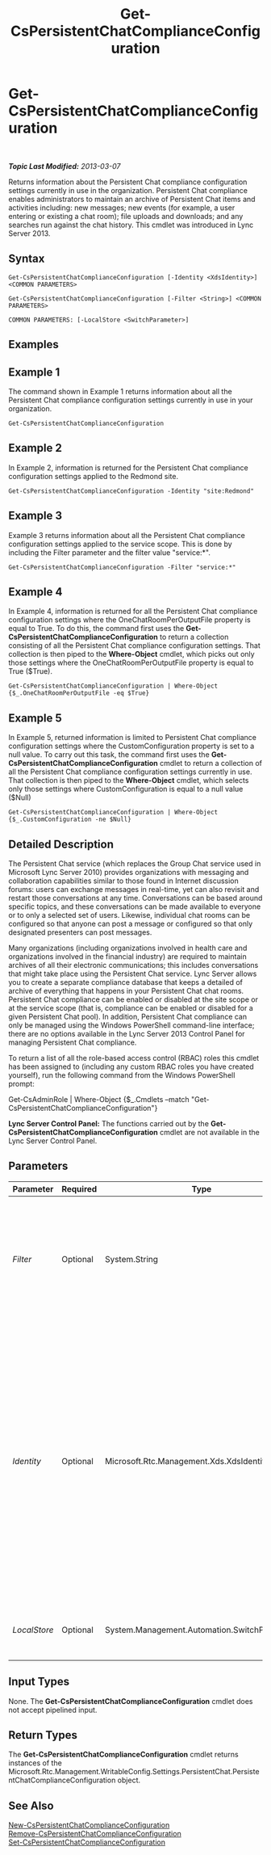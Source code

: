 ﻿---
title: Get-CsPersistentChatComplianceConfiguration
TOCTitle: Get-CsPersistentChatComplianceConfiguration
ms:assetid: 01fe3824-32fb-4d75-b80a-8a7dcc109911
ms:mtpsurl: https://technet.microsoft.com/en-us/library/JJ204625(v=OCS.15)
ms:contentKeyID: 48183237
ms.date: 07/23/2014
mtps_version: v=OCS.15
---

<div data-xmlns="http://www.w3.org/1999/xhtml">

<div class="topic" data-xmlns="http://www.w3.org/1999/xhtml" data-msxsl="urn:schemas-microsoft-com:xslt" data-cs="http://msdn.microsoft.com/en-us/">

<div data-asp="http://msdn2.microsoft.com/asp">

# Get-CsPersistentChatComplianceConfiguration

</div>

<div id="mainSection">

<div id="mainBody">

<span> </span>

_**Topic Last Modified:** 2013-03-07_

Returns information about the Persistent Chat compliance configuration settings currently in use in the organization. Persistent Chat compliance enables administrators to maintain an archive of Persistent Chat items and activities including: new messages; new events (for example, a user entering or existing a chat room); file uploads and downloads; and any searches run against the chat history. This cmdlet was introduced in Lync Server 2013.

<div>

## Syntax

    Get-CsPersistentChatComplianceConfiguration [-Identity <XdsIdentity>] <COMMON PARAMETERS>

    Get-CsPersistentChatComplianceConfiguration [-Filter <String>] <COMMON PARAMETERS>

    COMMON PARAMETERS: [-LocalStore <SwitchParameter>]

</div>

<span id="Examples"></span>

<div>

## Examples

<div>

## Example 1

The command shown in Example 1 returns information about all the Persistent Chat compliance configuration settings currently in use in your organization.

    Get-CsPersistentChatComplianceConfiguration

</div>

<div>

## Example 2

In Example 2, information is returned for the Persistent Chat compliance configuration settings applied to the Redmond site.

    Get-CsPersistentChatComplianceConfiguration -Identity "site:Redmond"

</div>

<div>

## Example 3

Example 3 returns information about all the Persistent Chat compliance configuration settings applied to the service scope. This is done by including the Filter parameter and the filter value "service:\*".

    Get-CsPersistentChatComplianceConfiguration -Filter "service:*"

</div>

<div>

## Example 4

In Example 4, information is returned for all the Persistent Chat compliance configuration settings where the OneChatRoomPerOutputFile property is equal to True. To do this, the command first uses the **Get-CsPersistentChatComplianceConfiguration** to return a collection consisting of all the Persistent Chat compliance configuration settings. That collection is then piped to the **Where-Object** cmdlet, which picks out only those settings where the OneChatRoomPerOutputFile property is equal to True ($True).

    Get-CsPersistentChatComplianceConfiguration | Where-Object {$_.OneChatRoomPerOutputFile -eq $True}

</div>

<div>

## Example 5

In Example 5, returned information is limited to Persistent Chat compliance configuration settings where the CustomConfiguration property is set to a null value. To carry out this task, the command first uses the **Get-CsPersistentChatComplianceConfiguration** cmdlet to return a collection of all the Persistent Chat compliance configuration settings currently in use. That collection is then piped to the **Where-Object** cmdlet, which selects only those settings where CustomConfiguration is equal to a null value ($Null)

    Get-CsPersistentChatComplianceConfiguration | Where-Object {$_.CustomConfiguration -ne $Null}

</div>

</div>

<span id="DetailedDescription"></span>

<div>

## Detailed Description

The Persistent Chat service (which replaces the Group Chat service used in Microsoft Lync Server 2010) provides organizations with messaging and collaboration capabilities similar to those found in Internet discussion forums: users can exchange messages in real-time, yet can also revisit and restart those conversations at any time. Conversations can be based around specific topics, and these conversations can be made available to everyone or to only a selected set of users. Likewise, individual chat rooms can be configured so that anyone can post a message or configured so that only designated presenters can post messages.

Many organizations (including organizations involved in health care and organizations involved in the financial industry) are required to maintain archives of all their electronic communications; this includes conversations that might take place using the Persistent Chat service. Lync Server allows you to create a separate compliance database that keeps a detailed of archive of everything that happens in your Persistent Chat chat rooms. Persistent Chat compliance can be enabled or disabled at the site scope or at the service scope (that is, compliance can be enabled or disabled for a given Persistent Chat pool). In addition, Persistent Chat compliance can only be managed using the Windows PowerShell command-line interface; there are no options available in the Lync Server 2013 Control Panel for managing Persistent Chat compliance.

To return a list of all the role-based access control (RBAC) roles this cmdlet has been assigned to (including any custom RBAC roles you have created yourself), run the following command from the Windows PowerShell prompt:

Get-CsAdminRole | Where-Object {$\_.Cmdlets –match "Get-CsPersistentChatComplianceConfiguration"}

**Lync Server Control Panel:** The functions carried out by the **Get-CsPersistentChatComplianceConfiguration** cmdlet are not available in the Lync Server Control Panel.

</div>

<div>

## Parameters


<table>
<colgroup>
<col style="width: 25%" />
<col style="width: 25%" />
<col style="width: 25%" />
<col style="width: 25%" />
</colgroup>
<thead>
<tr class="header">
<th>Parameter</th>
<th>Required</th>
<th>Type</th>
<th>Description</th>
</tr>
</thead>
<tbody>
<tr class="odd">
<td><p><em>Filter</em></p></td>
<td><p>Optional</p></td>
<td><p>System.String</p></td>
<td><p>Enables you to use wildcards when specifying the collection (or collections) of Persistent Chat compliance settings to be returned. For example, this syntax returns all the settings policies configured at the service scope:</p>
<p>-Filter &quot;service:*&quot;</p>
<p>The Filter and Identity parameters cannot be used in the same command.</p></td>
</tr>
<tr class="even">
<td><p><em>Identity</em></p></td>
<td><p>Optional</p></td>
<td><p>Microsoft.Rtc.Management.Xds.XdsIdentity</p></td>
<td><p>Unique identifier for the Persistent Chat compliance settings to be returned. To return the global collection, use this syntax:</p>
<p>-Identity &quot;global&quot;</p>
<p>To return a collection of settings configured at the site scope, use syntax similar to this:</p>
<p>-Identity &quot;site:Redmond&quot;</p>
<p>To return a collection configured at the service scope, use syntax like this:</p>
<p>-Identity &quot;service:PersistentChatServer:atl-gc-001.litwareinc.com&quot;</p>
<p>Note that you cannot use wildcards with the Identity parameter.</p>
<p>If neither the Identity parameter nor the Filter parameter are included in a command then the <strong>Get-CsPersistentChatComplianceConfiguration</strong> cmdlet will return information about all the Persistent Chat compliance settings in use in your organization.</p></td>
</tr>
<tr class="odd">
<td><p><em>LocalStore</em></p></td>
<td><p>Optional</p></td>
<td><p>System.Management.Automation.SwitchParameter</p></td>
<td><p>Retrieves the Persistent Chat compliance data from the local replica of the Central Management store rather than from the Central Management store itself.</p></td>
</tr>
</tbody>
</table>


</div>

<span id="InputTypes"></span>

<div>

## Input Types

None. The **Get-CsPersistentChatComplianceConfiguration** cmdlet does not accept pipelined input.

</div>

<span id="ReturnTypes"></span>

<div>

## Return Types

The **Get-CsPersistentChatComplianceConfiguration** cmdlet returns instances of the Microsoft.Rtc.Management.WritableConfig.Settings.PersistentChat.PersistentChatComplianceConfiguration object.

</div>

<div>

## See Also


[New-CsPersistentChatComplianceConfiguration](new-cspersistentchatcomplianceconfiguration.md)  
[Remove-CsPersistentChatComplianceConfiguration](remove-cspersistentchatcomplianceconfiguration.md)  
[Set-CsPersistentChatComplianceConfiguration](set-cspersistentchatcomplianceconfiguration.md)  
  

</div>

</div>

<span> </span>

</div>

</div>

</div>

